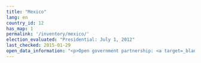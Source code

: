 ```yaml
---
title: "Mexico"
lang: en
country_id: 12
has_map: 1
permalink: '/inventory/mexico/'
election_evaluated: "Presidential: July 1, 2012"
last_checked: 2015-01-29
open_data_information: "<p>Open government partnership: <a target=_blank href=http://www.opengovpartnership.org/country/mexico>http://www.opengovpartnership.org/country/mexico</a></p>"
---
```

